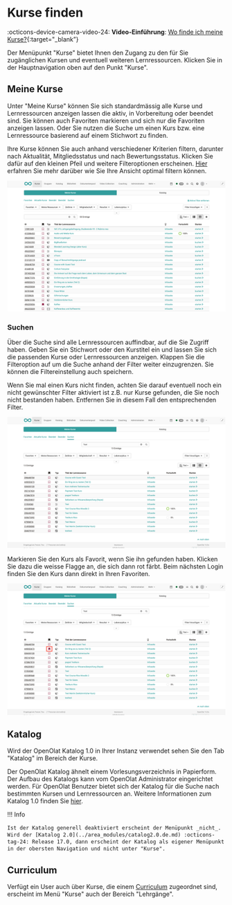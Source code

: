 # Kurse finden

:octicons-device-camera-video-24: **Video-Einführung**: [Wo finde ich meine Kurse?](<https://www.youtube.com/embed/2sN32vLD9UY>){:target="_blank”}

Der Menüpunkt "Kurse" bietet Ihnen den Zugang zu den für Sie zugänglichen Kursen und eventuell weiteren Lernressourcen. Klicken Sie in der Hauptnavigation oben auf den Punkt "Kurse".

## Meine Kurse

Unter "Meine Kurse" können Sie sich standardmässig alle Kurse und Lernressourcen anzeigen lassen die aktiv, in Vorbereitung oder beendet sind. Sie können auch Favoriten markieren und sich nur die Favoriten anzeigen lassen. Oder Sie nutzen die Suche um einen Kurs bzw. eine Lernressource basierend auf einem Stichwort zu finden.

Ihre Kurse können Sie auch anhand verschiedener Kriterien filtern, darunter nach Aktualität, Mitgliedsstatus und nach Bewertungsstatus. Klicken Sie dafür auf den kleinen Pfeil und weitere Filteroptionen erscheinen. [Hier](../basic_concepts/Table_Concept.de.md) erfahren Sie mehr darüber wie Sie Ihre Ansicht optimal filtern können.

![Meine Kurse](assets/mycourses-de.png)

### Suchen

Über die Suche sind alle Lernressourcen auffindbar, auf die Sie Zugriff haben. Geben Sie ein Stichwort oder den Kurstitel ein und lassen Sie sich die passenden Kurse oder Lernressourcen anzeigen. Klappen Sie die Filteroption auf um die Suche anhand der Filter weiter einzugrenzen. Sie können die Filtereinstellung auch speichern.

Wenn Sie mal einen Kurs nicht finden, achten Sie darauf eventuell noch ein nicht gewünschter Filter aktiviert ist z.B. nur Kurse gefunden, die Sie noch nicht bestanden haben. Entfernen Sie in diesem Fall den entsprechenden Filter.

![Search](assets/search-de.png)

Markieren Sie den Kurs als Favorit, wenn Sie ihn gefunden haben. Klicken Sie dazu die weisse Flagge an, die sich dann rot färbt. Beim nächsten Login finden Sie den Kurs dann direkt in Ihren Favoriten.

![favorites](assets/favorites-de.png)

## Katalog

Wird der OpenOlat Katalog 1.0 in Ihrer Instanz verwendet sehen Sie den Tab "Katalog" im Bereich der Kurse. 

Der OpenOlat Katalog ähnelt einem Vorlesungsverzeichnis in Papierform. Der Aufbau des Katalogs kann vom OpenOlat Administrator eingerichtet werden. Für OpenOlat Benutzer bietet sich der Katalog für die Suche nach bestimmten Kursen und Lernressourcen an. Weitere Informationen zum Katalog 1.0 finden Sie [hier](../area_modules/catalog1.0.de.md).

!!! Info 

    Ist der Katalog generell deaktiviert erscheint der Menüpunkt _nicht_. 
    Wird der [Katalog 2.0](../area_modules/catalog2.0.de.md) :octicons-tag-24: Release 17.0, dann erscheint der Katalog als eigener Menüpunkt in der obersten Navigation und nicht unter "Kurse". 


## Curriculum

Verfügt ein User auch über Kurse, die einem [Curriculum](Curriculum_Management.de.md) zugeordnet sind, erscheint im Menü "Kurse" auch der Bereich "Lehrgänge".